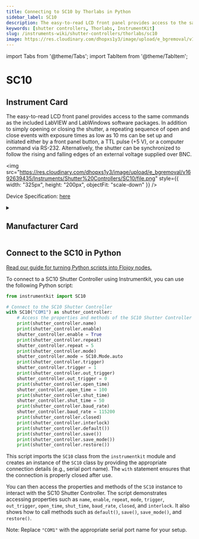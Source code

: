 ```yaml
---
title: Connecting to SC10 by Thorlabs in Python
sidebar_label: SC10
description: The easy-to-read LCD front panel provides access to the same commands as the included LabVIEW and LabWindows software packages. In addition to simply opening or closing the shutter, a repeating sequence of open and close events with exposure times as low as 10 ms can be set up and initiated either by a front panel button, a TTL pulse (+5 V), or a computer command via RS-232. Alternatively, the shutter can be synchronized to follow the rising and falling edges of an external voltage supplied over BNC.
keywords: [shutter controllers, Thorlabs, InstrumentKit]
slug: /instruments-wiki/shutter-controllers/thorlabs/sc10
image: https://res.cloudinary.com/dhopxs1y3/image/upload/e_bgremoval/v1692639435/Instruments/Shutter%20Controllers/SC10/file.png
---
```


import Tabs from '@theme/Tabs';
import TabItem from '@theme/TabItem';

# SC10

## Instrument Card

<div className="flex">

<div>

The easy-to-read LCD front panel provides access to the same commands as the included LabVIEW and LabWindows software packages. In addition to simply opening or closing the shutter, a repeating sequence of open and close events with exposure times as low as 10 ms can be set up and initiated either by a front panel button, a TTL pulse (+5 V), or a computer command via RS-232. Alternatively, the shutter can be synchronized to follow the rising and falling edges of an external voltage supplied over BNC.

</div>

<img src="https://res.cloudinary.com/dhopxs1y3/image/upload/e_bgremoval/v1692639435/Instruments/Shutter%20Controllers/SC10/file.png" style={{ width: "325px", height: "200px", objectFit: "scale-down" }} />

</div>

<div className="flex text-center">

<p>Device Specification: <a target="\_blank" href="https://www.thorlabs.com/_sd.cfm?fileName=8654-D02.pdf&partNumber=SC10">here</a></p>

</div>

<details style={{ marginTop: "15px"}}>
<summary><h2>Manufacturer Card</h2></summary>

<img src="https://res.cloudinary.com/dhopxs1y3/image/upload/v1692126009/Instruments/Vendor%20Logos/Thorlabs.png" style={{ width: "100%", height: "170px",objectFit: "scale-down" }} />

Thorlabs, Inc. is an American privately held optical equipment company headquartered in Newton, New Jersey. The company was founded in 1989 by Alex Cable, who serves as its current president and CEO. As of 2018, Thorlabs has annual sales of approximately $500 million.

<ul>
  <li>Headquarters: USA</li>
  <li>Yearly Revenue (millions, USD): 550.0</li>
  <li>Vendor Website: <a href="https://www.thorlabs.com/">here</a></li>
</ul>
</details>

## Connect to the SC10 in Python

[Read our guide for turning Python scripts into Flojoy nodes.](https://docs.flojoy.ai/custom-nodes/creating-custom-node/)
<Tabs>
<TabItem value="InstrumentKit" label="InstrumentKit">

To connect to a SC10 Shutter Controller using Instrumentkit, you can use the following Python script:

```python
from instrumentkit import SC10

# Connect to the SC10 Shutter Controller
with SC10("COM1") as shutter_controller:
    # Access the properties and methods of the SC10 Shutter Controller
    print(shutter_controller.name)
    print(shutter_controller.enable)
    shutter_controller.enable = True
    print(shutter_controller.repeat)
    shutter_controller.repeat = 5
    print(shutter_controller.mode)
    shutter_controller.mode = SC10.Mode.auto
    print(shutter_controller.trigger)
    shutter_controller.trigger = 1
    print(shutter_controller.out_trigger)
    shutter_controller.out_trigger = 0
    print(shutter_controller.open_time)
    shutter_controller.open_time = 100
    print(shutter_controller.shut_time)
    shutter_controller.shut_time = 50
    print(shutter_controller.baud_rate)
    shutter_controller.baud_rate = 115200
    print(shutter_controller.closed)
    print(shutter_controller.interlock)
    print(shutter_controller.default())
    print(shutter_controller.save())
    print(shutter_controller.save_mode())
    print(shutter_controller.restore())
```

This script imports the `SC10` class from the `instrumentkit` module and creates an instance of the `SC10` class by providing the appropriate connection details (e.g., serial port name). The `with` statement ensures that the connection is properly closed after use.

You can then access the properties and methods of the `SC10` instance to interact with the SC10 Shutter Controller. The script demonstrates accessing properties such as `name`, `enable`, `repeat`, `mode`, `trigger`, `out_trigger`, `open_time`, `shut_time`, `baud_rate`, `closed`, and `interlock`. It also shows how to call methods such as `default()`, `save()`, `save_mode()`, and `restore()`.

Note: Replace `"COM1"` with the appropriate serial port name for your setup.

</TabItem>
</Tabs>